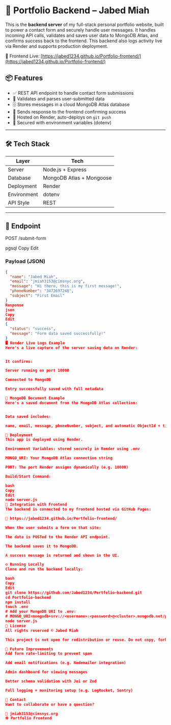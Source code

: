 # 💼 Portfolio Backend – Jabed Miah

This is the **backend server** of my full-stack personal portfolio website, built to power a contact form and securely handle user messages. It handles incoming API calls, validates and saves user data to MongoDB Atlas, and confirms success back to the frontend. This backend also logs activity live via Render and supports production deployment.

📍 Frontend Live: [https://jabed1234.github.io/Portfolio-frontend/](https://jabed1234.github.io/Portfolio-frontend/)

## 📦 Features

- ✅ REST API endpoint to handle contact form submissions
- 🧠 Validates and parses user-submitted data
- 🗄️ Stores messages in a cloud MongoDB Atlas database
- 🔄 Sends response to the frontend confirming success
- 🚀 Hosted on Render, auto-deploys on `git push`
- 🔐 Secured with environment variables (dotenv)

---

## 🛠 Tech Stack

| Layer          | Tech                     |
|----------------|--------------------------|
| Server         | Node.js + Express        |
| Database       | MongoDB Atlas + Mongoose |
| Deployment     | Render                   |
| Environment    | dotenv                   |
| API Style      | REST                     |

---

## 📡 Endpoint

POST /submit-form

pgsql
Copy
Edit

### Payload (JSON)
```json
{
  "name": "Jabed Miah",
  "email": "jmiah3153@cimsnyc.org",
  "message": "Hi there, this is my first message!",
  "phoneNumber": "3472697248",
  "subject": "First Email"
}
Response
json
Copy
Edit
{
  "status": "success",
  "message": "Form data saved successfully!"
}
🖥️ Render Live Logs Example
Here's a live capture of the server saving data on Render:


It confirms:

Server running on port 10000

Connected to MongoDB

Entry successfully saved with full metadata

🧾 MongoDB Document Example
Here's a saved document from the MongoDB Atlas collection:


Data saved includes:

name, email, message, phoneNumber, subject, and automatic ObjectId + timestamp

🚀 Deployment
This app is deployed using Render.

Environment Variables: stored securely in Render using .env

MONGO_URI: Your MongoDB Atlas connection string

PORT: The port Render assigns dynamically (e.g. 10000)

Build/Start Command:

bash
Copy
Edit
node server.js
🔗 Integration with Frontend
The backend is connected to my frontend hosted via GitHub Pages:

🔗 https://jabed1234.github.io/Portfolio-frontend/

When the user submits a form on that site:

The data is POSTed to the Render API endpoint.

The backend saves it to MongoDB.

A success message is returned and shown in the UI.

⚙️ Running Locally
Clone and run the backend locally:

bash
Copy
Edit
git clone https://github.com/Jabed1234/Portfolio-backend.git
cd Portfolio-backend
npm install
touch .env
# Add your MongoDB URI to .env:
# MONGO_URI=mongodb+srv://<username>:<password>@<cluster>.mongodb.net/portfolio
node server.js
📄 License
All rights reserved © Jabed Miah

This project is not open for redistribution or reuse. Do not copy, fork, or republish the code without written permission.

📌 Future Improvements
Add form rate-limiting to prevent spam

Add email notifications (e.g. Nodemailer integration)

Admin dashboard for viewing messages

Better schema validation with Joi or Zod

Full logging + monitoring setup (e.g. LogRocket, Sentry)

💬 Contact
Want to collaborate or have a question?

📧 jmiah3153@cimsnyc.org
🌐 Portfolio Frontend

